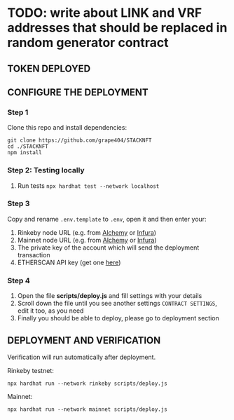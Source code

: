 # TODO: write about LINK and VRF addresses that should be replaced in random generator contract

## TOKEN DEPLOYED

## CONFIGURE THE DEPLOYMENT

### Step 1
Clone this repo and install dependencies:
```
git clone https://github.com/grape404/STACKNFT
cd ./STACKNFT
npm install
```

### Step 2: Testing locally
1. Run tests `npx hardhat test --network localhost`

### Step 3
Copy and rename `.env.template` to `.env`, open it and then enter your:
1. Rinkeby node URL (e.g. from [Alchemy](https://dashboard.alchemyapi.io/) or [Infura](https://infura.io/dashboard/ethereum))
2. Mainnet node URL (e.g. from [Alchemy](https://dashboard.alchemyapi.io/) or [Infura](https://infura.io/dashboard/ethereum))
3. The private key of the account which will send the deployment transaction
4. ETHERSCAN API key (get one [here](https://etherscan.io/myapikey))

### Step 4
1. Open the file **scripts/deploy.js** and fill settings with your details
2. Scroll down the file until you see another settings `CONTRACT SETTINGS`, edit it too, as you need
3. Finally you should be able to deploy, please go to deployment section

## DEPLOYMENT AND VERIFICATION
Verification will run automatically after deployment.  
  
Rinkeby testnet:
```shell
npx hardhat run --network rinkeby scripts/deploy.js
```
Mainnet:
```shell
npx hardhat run --network mainnet scripts/deploy.js
```